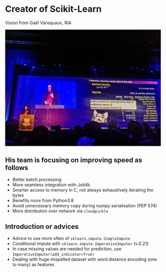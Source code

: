 # Creator of Scikit-Learn 

Vision from Gaël Varoquaux, RIA

![IMG](media/e00014.jpg)

## His team is focusing on improving speed as follows
- Better batch processing
- More seamless integration with Joblib
- Smarter access to memory in C, not always exhaustively iterating the bytes
- Benefits more from Python3.8
- Avoid unnecessary memory copy during numpy serialisation (PEP 574)
- More distribution over network via `cloudpickle`

## Introduction or advices
- Advice to use more often of `sklearn.impute.SimpleImpute`
- Conditional impute with `sklearn.impute.ImperativeImputer` (v.0.21)
- In case missing values are needed for prediction, use `ImperativeImputer(add_indicator=True)`
- Dealing with huge mispelled dataset with word distance encoding (one to many) as features
